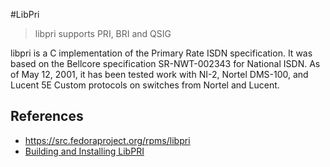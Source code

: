#LibPri
> libpri supports PRI, BRI and QSIG

libpri is a C implementation of the Primary Rate ISDN specification.
It was based on the Bellcore specification SR-NWT-002343 for National
ISDN.  As of May 12, 2001, it has been tested work with NI-2, Nortel
DMS-100, and Lucent 5E Custom protocols on switches from Nortel and
Lucent.


## References
 - https://src.fedoraproject.org/rpms/libpri
 - [Building and Installing LibPRI](https://wiki.asterisk.org/wiki/display/AST/Building+and+Installing+DAHDI)

